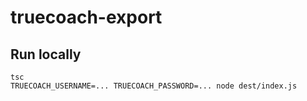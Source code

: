 # truecoach-export

## Run locally
```
tsc
TRUECOACH_USERNAME=... TRUECOACH_PASSWORD=... node dest/index.js
```
